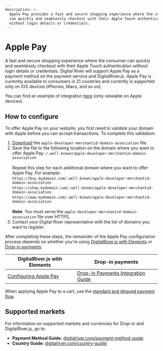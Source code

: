 ```yaml
---
description: >-
  Apple Pay provides a fast and secure shopping experience where the consumer
  can quickly and seamlessly checkout with their Apple Touch authentication
  without login details or credentials.
---
```


# Apple Pay

A fast and secure shopping experience where the consumer can quickly and seamlessly checkout with their Apple Touch authentication without login details or credentials. Digital River will support Apple Pay as a payment method on the payment service and DigitalRiver.js. Apple Pay is currently available to consumers in 21 countries and currently is supported only on IOS devices (iPhones, Macs, and so on).&#x20;

You can find an example of integration [here](https://drh.img.digitalriver.com/DRHM/Storefront/Site/drdod15/pb/multimedia/applepay.html) (only viewable on Apple devices).

## How to configure

To offer Apple Pay on your website, you first need to validate your domain with Apple before you can accept transactions. To complete this validation:

1. [Download](https://drapi.io/docs/apple-pay/apple-developer-merchantid-domain-association) the `apple-developer-merchantid-domain-association` file.
2. Save the file to the following location on the domain where you want to offer Apple Pay: `/.well-known/apple-developer-merchantid-domain-association` \
   \
   Repeat this step for each additional domain where you want to offer Apple Pay. For example:\
   `https://buy.mydomain.com/.well-known/apple-developer-merchantid-domain-association`\
   `https://shop.mydomain.com/.well-known/apple-developer-merchantid-domain-association`\
   `https://www.mydomain.com/.well-known/apple-developer-merchantid-domain-association` \
   \
   **Note**: You must serve the `apple-developer-merchantid-domain-association` file over HTTPS.
3. Contact your Digital River representative with the list of domains you want to register.

After completing these steps, the remainder of the Apple Pay configuration process depends on whether you're using [DigitalRiver.js with Elements](../payments-solutions/digitalriver.js/) or[ Drop-in payments](../payments-solutions/drop-in/).

| DigitalRiver.js with Elements                                                               | Drop-in payments                                                                                 |
| ------------------------------------------------------------------------------------------- | ------------------------------------------------------------------------------------------------ |
| [Configuring Apple Pay](../payments-solutions/digitalriver.js/payment-methods/apple-pay.md) | [Drop-in Payments Integration Guide](../payments-solutions/drop-in/drop-in-integration-guide.md) |

When applying Apple Pay to a cart, use the [standard and delayed payment flow](../sources/using-the-source-identifier.md#standard-and-delayed-payment-flow).

## Supported markets <a href="#supported-geographies" id="supported-geographies"></a>

For information on supported markets and currencies for Drop-in and DigitalRiver.js, go to:&#x20;

* **Payment Method Guide:** [digitalriver.com/payment-method-guide](https://www.digitalriver.com/payment-method-guide/)
* **Country Guide:** [digitalriver.com/country-guide/](https://www.digitalriver.com/country-guide/)
